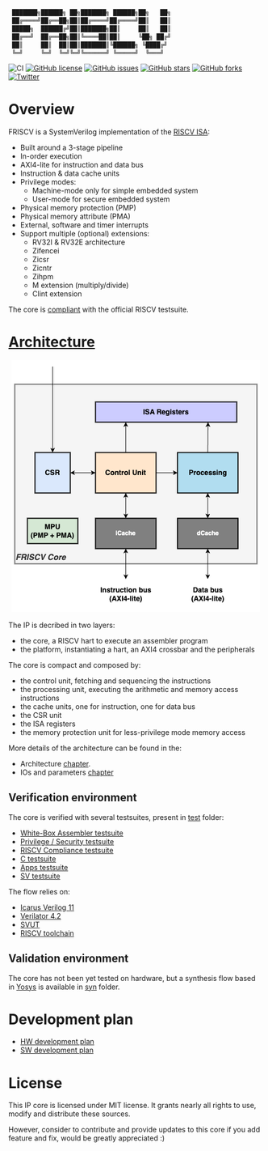 
     ███████╗██████╗ ██╗███████╗ ██████╗██╗   ██╗
     ██╔════╝██╔══██╗██║██╔════╝██╔════╝██║   ██║
     █████╗  ██████╔╝██║███████╗██║     ██║   ██║
     ██╔══╝  ██╔══██╗██║╚════██║██║     ╚██╗ ██╔╝
     ██║     ██║  ██║██║███████║╚██████╗ ╚████╔╝
     ╚═╝     ╚═╝  ╚═╝╚═╝╚══════╝ ╚═════╝  ╚═══╝

![CI](https://github.com/dpretet/friscv/actions/workflows/ci.yaml/badge.svg?branch=master)
[![GitHub license](https://img.shields.io/github/license/dpretet/friscv)](https://github.com/dpretet/friscv/blob/master/LICENSE)
[![GitHub issues](https://img.shields.io/github/issues/dpretet/friscv)](https://github.com/dpretet/friscv/issues)
[![GitHub stars](https://img.shields.io/github/stars/dpretet/friscv)](https://github.com/dpretet/friscv/stargazers)
[![GitHub forks](https://img.shields.io/github/forks/dpretet/friscv)](https://github.com/dpretet/friscv/network)
[![Twitter](https://img.shields.io/twitter/url/https/github.com/dpretet/friscv?style=social)](https://twitter.com/intent/tweet?text=Wow:&url=https%3A%2F%2Fgithub.com%2Fdpretet%2Ffriscv)

# Overview

FRISCV is a SystemVerilog implementation of the [RISCV ISA](https://riscv.org):

- Built around a 3-stage pipeline
- In-order execution
- AXI4-lite for instruction and data bus
- Instruction & data cache units
- Privilege modes:
    - Machine-mode only for simple embedded system
    - User-mode for secure embedded system
- Physical memory protection (PMP)
- Physical memory attribute (PMA)
- External, software and timer interrupts
- Support multiple (optional) extensions:
    - RV32I & RV32E architecture
    - Zifencei
    - Zicsr
    - Zicntr
    - Zihpm
    - M extension (multiply/divide)
    - Clint extension

The core is [compliant](./test/riscv-tests/README.md) with the official RISCV
testsuite.


# [Architecture](./doc/architecture.md)

<p align="center">
  <!--img width="100" height="100" src=""-->
  <img src="doc/assets/friscv-core-top.png">
</p>

The IP is decribed in two layers:
- the core, a RISCV hart to execute an assembler program
- the platform, instantiating a hart, an AXI4 crossbar and the peripherals

The core is compact and composed by:
- the control unit, fetching and sequencing the instructions
- the processing unit, executing the arithmetic and memory access instructions
- the cache units, one for instruction, one for data bus
- the CSR unit
- the ISA registers
- the memory protection unit for less-privilege mode memory access

More details of the architecture can be found in the:
- Architecture [chapter](./doc/architecture.md).
- IOs and parameters [chapter](./doc/ios_params.md)


## Verification environment

The core is verified with several testsuites, present in [test](./test) folder:
- [White-Box Assembler testsuite](./test/wba_testsuite/README.md)
- [Privilege / Security testsuite](./test/priv_sec_testsuite/README.md)
- [RISCV Compliance testsuite](./test/riscv-tests/README.md)
- [C testsuite](./test/c_testsuite/README.md)
- [Apps testsuite](./test/apps/README.md)
- [SV testsuite](./test/sv/README.md)

 The flow relies on:

- [Icarus Verilog 11](https://github.com/steveicarus/iverilog)
- [Verilator 4.2](https://github.com/verilator)
- [SVUT](https://github.com/dpretet/svut)
- [RISCV toolchain](https://github.com/riscv-collab/riscv-gnu-toolchain)


## Validation environment

The core has not been yet tested on hardware, but a synthesis flow based in [Yosys](https://github.com/YosysHQ/yosys)
is available in [syn](./syn) folder.


# Development plan

- [HW development plan](doc/project_mgt_hw.md)
- [SW development plan](doc/project_mgt_sw.md)


# License

This IP core is licensed under MIT license. It grants nearly all rights to use,
modify and distribute these sources.

However, consider to contribute and provide updates to this core if you add
feature and fix, would be greatly appreciated :)
